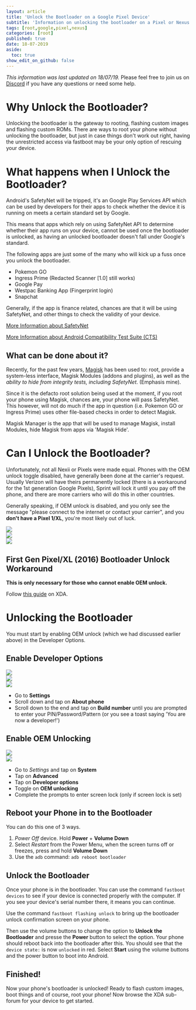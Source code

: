 ```yaml
---
layout: article
title: 'Unlock the Bootloader on a Google Pixel Device'
subtitle: 'Information on unlocking the bootloader on a Pixel or Nexus device'
tags: [root,google,pixel,nexus]
categories: [root]
published: true
date: 18-07-2019
aside:
  toc: true
show_edit_on_github: false
---
```


*This information was last updated on 18/07/19.*
Please feel free to join us on [Discord](https://discord.gg/GDguYJ4) if you have any questions or need some help.

# Why Unlock the Bootloader?
Unlocking the bootloader is the gateway to rooting, flashing custom images and flashing custom ROMs. There are ways to root your phone without unlocking the bootloader, but just in case things don't work out right, having the unrestricted access via fastboot may be your only option of rescuing your device.

<!--more-->

# What happens when I Unlock the Bootloader?
Android's SafetyNet will be tripped, it's an Google Play Services API which can be used by developers for their apps to check whether the device it is running on meets a certain standard set by Google.

This means that apps which rely on using SafetyNet API to determine whether their app runs on your device, cannot be used once the bootloader is unlocked, as having an unlocked bootloader doesn't fall under Google's standard.

The following apps are just some of the many who will kick up a fuss once you unlock the bootloader.

* Pokemon GO
* Ingress Prime (Redacted Scanner [1.0] still works)
* Google Pay
* Westpac Banking App (Fingerprint login)
* Snapchat

Generally, if the app is finance related, chances are that it will be using SafetyNet, and other things to check the validity of your device.

[More Information about SafetyNet][2]

[More Information about Android Compatibility Test Suite (CTS)][3]

## What can be done about it?
Recently, for the past few years, [Magisk][1] has been used to: root, provide a system-less interface, Magisk Modules (addons and plugins), as well as the *ability to hide from integrity tests, including SafetyNet*. (Emphasis mine).

Since it is the defacto root solution being used at the moment, if you root your phone using Magisk, chances are, your phone will pass SafetyNet. This however, will not do much if the app in question (i.e. Pokemon GO or Ingress Prime) uses other file-based checks in order to detect Magisk.

Magisk Manager is the app that will be used to manage Magisk, install Modules, hide Magisk from apps via 'Magisk Hide'. 

# Can I Unlock the Bootloader?
Unfortunately, not all Nexii or Pixels were made equal. Phones with the OEM unlock toggle disabled, have generally been done at the carrier's request. Usually Verizon will have theirs permanently locked (there is a workaround for the 1st generation Google Pixels), Sprint will lock it until you pay off the phone, and there are more carriers who will do this in other countries.

Generally speaking, if OEM unlock is disabled, and you only see the message "please connect to the internet or contact your carrier", and you **don't have a Pixel 1/XL**, you're most likely out of luck.

<div class='img-row'>
<div class='img-col'>
<img src="/assets/images/oem-unlocking/pixel-devop-oem-unlock-disabled-carrier-lock.png" width='width:100%'/>
</div>
<div class='img-col'>
<img src="/assets/images/oem-unlocking/pixel-devop-oem-unlock-disabled-contact-carrier.png" width='width:100%'/>
</div>
<div class='img-col'>
<img src="/assets/images/oem-unlocking/pixel-devop-oem-unlock-disabled-already-unlocked.png" width='width:100%'/>
</div>
</div>

## First Gen Pixel/XL (2016) Bootloader Unlock Workaround
**This is only necessary for those who cannot enable OEM unlock.**

Follow [this guide](https://forum.xda-developers.com/pixel-xl/how-to/how-to-unlock-bootloader-verizon-pixel-t3796030) on XDA.

# Unlocking the Bootloader
You must start by enabling OEM unlock (which we had discussed earlier above) in the Developer Options.

## Enable Developer Options

<div class='img-row'>
<div class='img-col'>
<img src="/assets/images/oem-unlocking/settings.png" width='width:100%'/>
</div>
<div class='img-col'>
<img src="/assets/images/oem-unlocking/about-phone.png" width='width:100%'/>
</div>
<div class='img-col'>
<img src="/assets/images/oem-unlocking/build-no-tap.png" width='width:100%'/>
</div>
</div>

- Go to **Settings**
- Scroll down and tap on **About phone**
- Scroll down to the end and tap on **Build number** until you are prompted to enter your PIN/Password/Pattern (or you see a toast saying 'You are now a developer!')

## Enable OEM Unlocking

<div class='img-row'>
<div class='img-col'>
<img src="/assets/images/oem-unlocking/developer-now.png" width='width:100%'/>
</div>
<div class='img-col'>
<img src="/assets/images/oem-unlocking/devop-oem-unlocking.png" width='width:100%'/>
</div>
</div>

- Go to *Settings* and tap on **System**
- Tap on **Advanced**
- Tap on **Developer options**
- Toggle on **OEM unlocking**
- Complete the prompts to enter screen lock (only if screen lock is set)

## Reboot your Phone in to the Bootloader

You can do this one of 3 ways.

1. *Power Off* device. Hold **Power** + **Volume Down**
2. Select *Restart* from the Power Menu, when the screen turns off or freezes, press and hold **Volume Down**
3. Use the `adb` command: `adb reboot bootloader`

## Unlock the Bootloader
Once your phone is in the bootloader. You can use the command `fastboot devices` to see if your device is connected properly with the computer. If you see your device's serial number there, it means you can continue.

Use the command `fastboot flashing unlock` to bring up the bootloader unlock confirmation screen on your phone.

Then use the volume buttons to change the option to **Unlock the Bootloader** and presse the **Power** button to select the option. Your phone should reboot back into the bootloader after this. You should see that the `device state:` is now `unlocked` in red. Select **Start** using the volume buttons and the power button to boot into Android.

## Finished!
Now your phone's bootloader is unlocked! Ready to flash custom images, boot things and of course, root your phone! Now browse the XDA sub-forum for your device to get started.

[1]: https://forum.xda-developers.com/apps/magisk/official-magisk-v7-universal-systemless-t3473445
[2]: https://developer.android.com/training/safetynet
[3]: https://source.android.com/compatibility/cts/